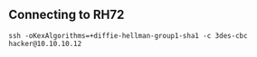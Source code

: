 ## Connecting to RH72

```
ssh -oKexAlgorithms=+diffie-hellman-group1-sha1 -c 3des-cbc hacker@10.10.10.12
```